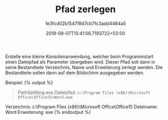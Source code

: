 ﻿---
author: 1e3fcd02b1547f847cb7fc3add4484a5
title: Pfad zerlegen
ratingMethod: Fixed
category: Grundlagen
stickAsBeginner: false
date: 2019-08-07T15:41:56.7193722+02:00
source: none
learningFocus: 
isDraft: false
includeTests: []
dependsOn: []
languages: []
state:
  passedCount: 21
  failedCount: 39
  hasError: false
  errorDescription: ''
  lastEditorId: 
  feasibilityIndex: 538
  feasibilityIndexMod: 0
  difficultyRating: 80
  isPartOfBundle: false
  minEffort: 30 mins
  maxEffort: 8 hrs
  features:
  - String Operations
  activity: -13440
lastEdit: 2019-08-07T15:41:56.7193722+02:00

---
Erstelle eine kleine Konsolenanwendung, welcher beim Programmstart einen Dateipfad als Parameter übergeben wird. Dieser Pfad soll dann in seine Bestandteile Verzeichnis, Name und Erweiterung zerlegt werden. Die Bestandteile sollen dann auf dem Bildschirm ausgegeben werden.

Beispiel:
{% output %}
> PathSplitting.exe
Dateipfad: `c:\Program Files (x86)\Microsoft Office\Office15\Word.exe`

Verzeichnis: c:\Program Files (x86)\Microsoft Office\Office15
Dateiname:   Word
Erweiterung: exe
{% endoutput %}